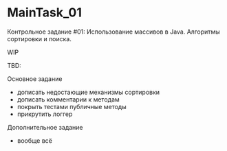 # MainTask_01
Контрольное задание #01: Использование массивов в Java. Алгоритмы сортировки и поиска.

WIP

TBD: 

Основное задание
- дописать недостающие механизмы сортировки
- дописать комментарии к методам
- покрыть тестами публичные методы
- прикрутить логгер

Дополнительное задание
- вообще всё
